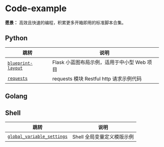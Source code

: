# Code-example

**愿景：** 高效且快速的编程，积累更多开箱即用的标准脚本合集。

## Python
| 跳转 | 说明 |
| --- | --- |
| [`blueprint-layout`](https://github.com/PokeyBoa/code-example/tree/master/python/flask/blueprintLayout) | Flask 小蓝图布局示例，适用于中小型 Web 项目 |
| [`requests`](https://github.com/PokeyBoa/code-example/tree/master/python/requests) | requests 模块 Restful http 请求示例代码 |



## Golang



## Shell
| 跳转 | 说明 |
| --- | --- |
| [`global_variable_settings`](https://github.com/PokeyBoa/code-example/tree/master/shell/global_variable_settings) | Shell 全局变量定义模版示例 |
